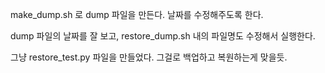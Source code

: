 
make_dump.sh 로 dump 파일을 만든다. 날짜를 수정해주도록 한다. 

dump 파일의 날짜를 잘 보고,
restore_dump.sh 내의 파일명도 수정해서 실행한다.



그냥 restore_test.py 파일을 만들었다.
그걸로 백업하고 복원하는게 맞을듯.

